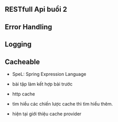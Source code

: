 ## RESTfull Api buổi 2

## Error Handling



## Logging

## Cacheable
- SpeL: Spring Expression Language

- bài tập làm kết hợp bài trước
- http cache
- tìm hiểu các chiến lược cache thì tìm hiểu thêm.
- hiện tại giới thiệu cache provider

